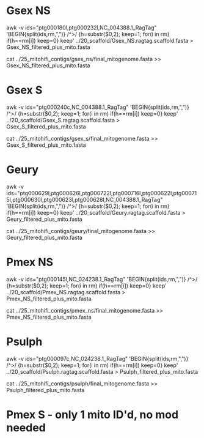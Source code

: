 # Gsex NS
awk -v ids="ptg000180l,ptg000232l,NC_004388.1_RagTag" 'BEGIN{split(ids,rm,",")} /^>/ {h=substr($0,2); keep=1; for(i in rm) if(h==rm[i]) keep=0} keep' ../20_scaffold/Gsex_NS.ragtag.scaffold.fasta > Gsex_NS_filtered_plus_mito.fasta

cat ../25_mitohifi_contigs/gsex_ns/final_mitogenome.fasta >> Gsex_NS_filtered_plus_mito.fasta

# Gsex S
awk -v ids="ptg000240c,NC_004388.1_RagTag" 'BEGIN{split(ids,rm,",")} /^>/ {h=substr($0,2); keep=1; for(i in rm) if(h==rm[i]) keep=0} keep' ../20_scaffold/Gsex_S.ragtag.scaffold.fasta > Gsex_S_filtered_plus_mito.fasta

cat ../25_mitohifi_contigs/gsex_s/final_mitogenome.fasta >> Gsex_S_filtered_plus_mito.fasta

# Geury
awk -v ids="ptg000629l,ptg000626l,ptg000722l,ptg000716l,ptg000622l,ptg000715l,ptg000630l,ptg000623l,ptg000628l,NC_004388.1_RagTag" 'BEGIN{split(ids,rm,",")} /^>/ {h=substr($0,2); keep=1; for(i in rm) if(h==rm[i]) keep=0} keep' ../20_scaffold/Geury.ragtag.scaffold.fasta > Geury_filtered_plus_mito.fasta

cat ../25_mitohifi_contigs/geury/final_mitogenome.fasta >> Geury_filtered_plus_mito.fasta

# Pmex NS
awk -v ids="ptg000145l,NC_024238.1_RagTag" 'BEGIN{split(ids,rm,",")} /^>/ {h=substr($0,2); keep=1; for(i in rm) if(h==rm[i]) keep=0} keep' ../20_scaffold/Pmex_NS.ragtag.scaffold.fasta > Pmex_NS_filtered_plus_mito.fasta

cat ../25_mitohifi_contigs/pmex_ns/final_mitogenome.fasta >> Pmex_NS_filtered_plus_mito.fasta

# Psulph
awk -v ids="ptg000097c,NC_024238.1_RagTag" 'BEGIN{split(ids,rm,",")} /^>/ {h=substr($0,2); keep=1; for(i in rm) if(h==rm[i]) keep=0} keep' ../20_scaffold/Psulph.ragtag.scaffold.fasta > Psulph_filtered_plus_mito.fasta

cat ../25_mitohifi_contigs/psulph/final_mitogenome.fasta >> Psulph_filtered_plus_mito.fasta

# Pmex S - only 1 mito ID'd, no mod needed

